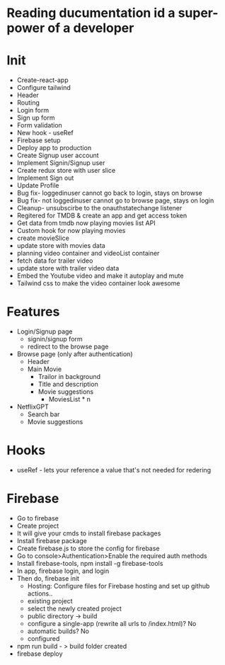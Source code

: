 # Reading ducumentation id a super-power of a developer

# Init
- Create-react-app
- Configure tailwind
- Header
- Routing
- Login form
- Sign up form
- Form validation
- New hook - useRef
- Firebase setup
- Deploy app to production
- Create Signup user account
- Implement Signin/Signup user
- Create redux store with user slice
- Implement Sign out
- Update Profile
- Bug fix- loggedinuser cannot go back to login, stays on browse
- Bug fix- not loggedinuser cannot go to browse page, stays on login
- Cleanup- unsubscirbe to the onauthstatechange listener
- Regitered for TMDB & create an app and get access token
- Get data from tmdb  now playing movies list API
- Custom hook for now playing movies
- create movieSlice
- update store with movies data
- planning video container and videoList container
- fetch data for trailer video
- update store with trailer video data
- Embed the Youtube video and make it autoplay and mute
- Tailwind css to make the video container look awesome

# Features
- Login/Signup page
    - signin/signup form
    - redirect to the browse page
- Browse page (only after authentication)
    - Header
    - Main Movie
        - Trailor in background
        - Title and description
        - Movie suggestions
            - MoviesList * n
- NetflixGPT
    - Search bar
    - Movie suggestions


# Hooks
- useRef - lets your reference a value  that's not needed for redering

# Firebase
- Go to firebase
- Create project
- It will give your cmds to install firebase packages
- Install firebase package
- Create firebase.js to store the config for firebase
- Go to console>Authentication>Enable the required auth methods
- Install firebase-tools, npm install -g firebase-tools
- In app, firebase login, and login
- Then do, firebase init
    - Hosting: Configure files for Firebase  hosting and set up github actions..
    - existing project
    - select the newly created project
    - public directory -> build
    - configure a single-app (rewrite all urls to /index.html)? No
    - automatic builds? No
    - configured
- npm run build - > build folder created
- firebase deploy